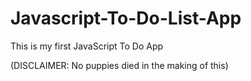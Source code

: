# Javascript-To-Do-List-App
This is my first JavaScript To Do App 

(DISCLAIMER: No puppies died in the making of this)
